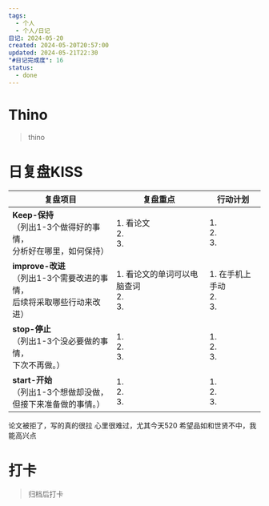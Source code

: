 ```yaml
---
tags:
  - 个人
  - 个人/日记
日记: 2024-05-20
created: 2024-05-20T20:57:00
updated: 2024-05-21T22:30
"#日记完成度": 16
status:
  - done
---
```

# Thino
> thino

# 日复盘KISS
| **复盘项目**                                             | **复盘重点**                      | **行动计划**                |
| ---------------------------------------------------- | ----------------------------- | ----------------------- |
| **Keep-保持**<br>（列出1-3个做得好的事情，<br>   分析好在哪里，如何保持）     | 1.  看论文<br>2. <br>3.          | 1.  <br>2. <br>3.       |
| **improve-改进**<br>（列出1-3个需要改进的事情，<br>  后续将采取哪些行动来改进） | 1.  看论文的单词可以电脑查词<br>2. <br>3. | 1.  在手机上手动<br>2. <br>3. |
| **stop-停止**<br>（列出1-3个没必要做的事情，<br>下次不再做。）            | 1.  <br>2. <br>3.             | 1.  <br>2. <br>3.       |
| **start-开始**<br>（列出1-3个想做却没做，<br>但接下来准备做的事情。）        | 1.  <br>2. <br>3.             | 1.  <br>2. <br>3.       |

论文被拒了，写的真的很拉
心里很难过，尤其今天520
希望品如和世贤不中，我能高兴点

# 打卡
> 归档后打卡


